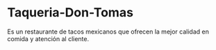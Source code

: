 # Taqueria-Don-Tomas
Es un restaurante de tacos mexicanos que ofrecen la mejor calidad en comida y atención al cliente.
